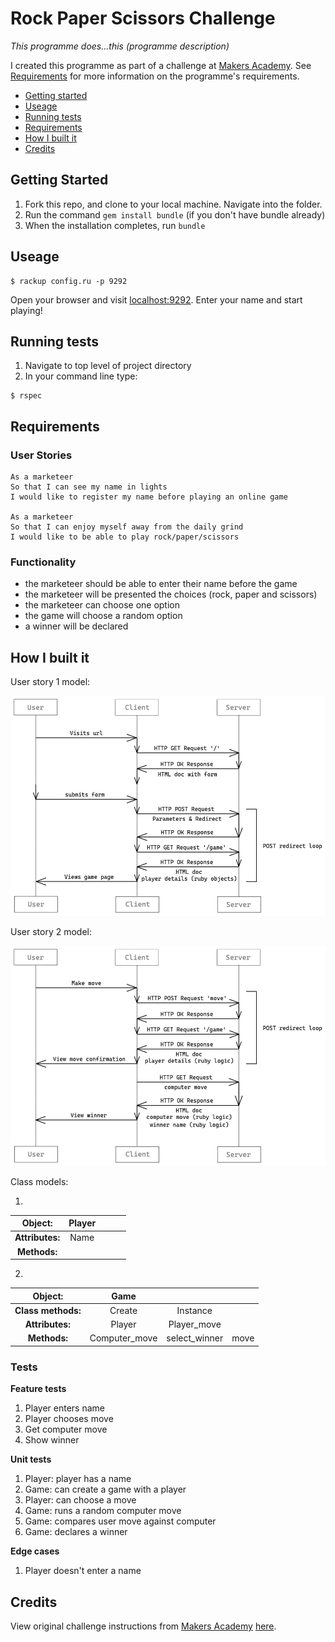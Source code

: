 # Rock Paper Scissors Challenge #


*This programme does...this (programme description)*

I created this programme as part of a challenge at [Makers Academy](https://makers.tech/). See [Requirements](#Requirements) for more information on the programme's requirements.

* [Getting started](#Getting-Started)
* [Useage](#useage)
* [Running tests](#Running-tests)
* [Requirements](#Requirements)
* [How I built it](#How-i-built-it)
* [Credits](#credits)


## Getting Started ##

1. Fork this repo, and clone to your local machine. Navigate into the folder.
2. Run the command `gem install bundle` (if you don't have bundle already)
3. When the installation completes, run `bundle`

## Useage ##

```shell
$ rackup config.ru -p 9292
```

Open your browser and visit [localhost:9292](http://localhost:9292/).
Enter your name and start playing!

## Running tests ##

1. Navigate to top level of project directory
2. In your command line type:

```shell
$ rspec
```

## Requirements ##

### User Stories ###

```
As a marketeer
So that I can see my name in lights
I would like to register my name before playing an online game

As a marketeer
So that I can enjoy myself away from the daily grind
I would like to be able to play rock/paper/scissors
```
### Functionality ###

* the marketeer should be able to enter their name before the game
* the marketeer will be presented the choices (rock, paper and scissors)
* the marketeer can choose one option
* the game will choose a random option
* a winner will be declared

## How I built it ##

User story 1 model: 

![sequence diagram](assets/images/sequence-diagram-1.png)

User story 2 model: 

![sequence diagram](assets/images/sequence-diagram-2.png)

Class models:

1.

| Object: |**Player**| | | |
|:------:|:------------:|:-:|:-:|:-:|
|**Attributes:**|Name|| | |
|**Methods:**|||||

2.

| Object: |**Game**| | | 
|:------:|:------------:|:-:|:-:|
|**Class methods:**|Create|Instance | 
|**Attributes:**|Player| Player_move | 
|**Methods:**|Computer_move| select_winner | move |

### Tests ###

**Feature tests**

1. Player enters name
2. Player chooses move
3. Get computer move
4. Show winner

**Unit tests**
1. Player: player has a name
2. Game: can create a game with a player
3. Player: can choose a move
4. Game: runs a random computer move
5. Game: compares user move against computer
6. Game: declares a winner

**Edge cases**
1. Player doesn't enter a name

## Credits ##

View original challenge instructions from [Makers Academy](https://makers.tech/) [here](Challenge-instructions.md).
